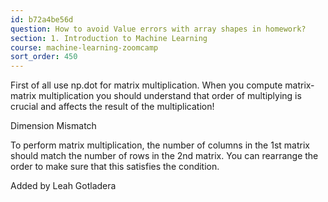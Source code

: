 ```yaml
---
id: b72a4be56d
question: How to avoid Value errors with array shapes in homework?
section: 1. Introduction to Machine Learning
course: machine-learning-zoomcamp
sort_order: 450
---
```


First of all use np.dot for matrix multiplication. When you compute matrix-matrix multiplication you should understand that order of multiplying is crucial and affects the result of the multiplication!

Dimension Mismatch

To perform matrix multiplication, the number of columns in the 1st matrix should match the number of rows in the 2nd matrix. You can rearrange the order to make sure that this satisfies the condition.

Added by Leah Gotladera

